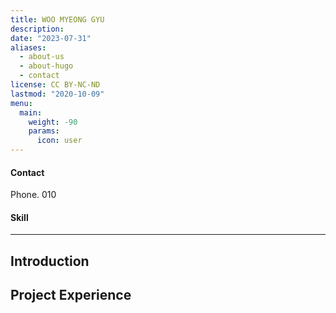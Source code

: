 ```yaml
---
title: WOO MYEONG GYU
description:
date: "2023-07-31"
aliases:
  - about-us
  - about-hugo
  - contact
license: CC BY-NC-ND
lastmod: "2020-10-09"
menu:
  main:
    weight: -90
    params:
      icon: user
---
```


#### Contact

Phone. 010

#### Skill

---

## Introduction

## Project Experience
